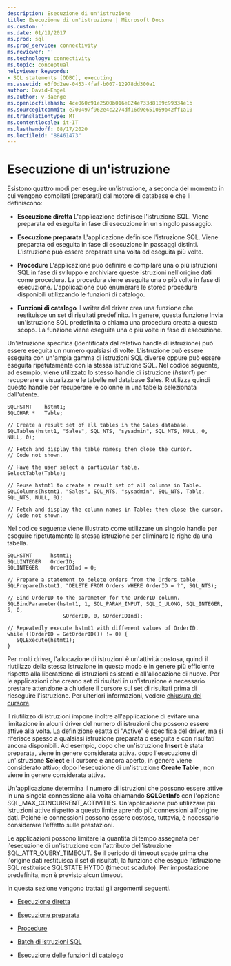 ```yaml
---
description: Esecuzione di un'istruzione
title: Esecuzione di un'istruzione | Microsoft Docs
ms.custom: ''
ms.date: 01/19/2017
ms.prod: sql
ms.prod_service: connectivity
ms.reviewer: ''
ms.technology: connectivity
ms.topic: conceptual
helpviewer_keywords:
- SQL statements [ODBC], executing
ms.assetid: e5f0d2ee-0453-4faf-b007-12978dd300a1
author: David-Engel
ms.author: v-daenge
ms.openlocfilehash: 4ce060c91e2500b016e824e733d8189c99334e1b
ms.sourcegitcommit: e700497f962e4c2274df16d9e651059b42ff1a10
ms.translationtype: MT
ms.contentlocale: it-IT
ms.lasthandoff: 08/17/2020
ms.locfileid: "88461473"
---
```

# <a name="executing-a-statement"></a>Esecuzione di un'istruzione
Esistono quattro modi per eseguire un'istruzione, a seconda del momento in cui vengono compilati (preparati) dal motore di database e che li definiscono:  
  
-   **Esecuzione diretta** L'applicazione definisce l'istruzione SQL. Viene preparata ed eseguita in fase di esecuzione in un singolo passaggio.  
  
-   **Esecuzione preparata** L'applicazione definisce l'istruzione SQL. Viene preparata ed eseguita in fase di esecuzione in passaggi distinti. L'istruzione può essere preparata una volta ed eseguita più volte.  
  
-   **Procedure** L'applicazione può definire e compilare una o più istruzioni SQL in fase di sviluppo e archiviare queste istruzioni nell'origine dati come procedura. La procedura viene eseguita una o più volte in fase di esecuzione. L'applicazione può enumerare le stored procedure disponibili utilizzando le funzioni di catalogo.  
  
-   **Funzioni di catalogo** Il writer del driver crea una funzione che restituisce un set di risultati predefinito. In genere, questa funzione Invia un'istruzione SQL predefinita o chiama una procedura creata a questo scopo. La funzione viene eseguita una o più volte in fase di esecuzione.  
  
 Un'istruzione specifica (identificata dal relativo handle di istruzione) può essere eseguita un numero qualsiasi di volte. L'istruzione può essere eseguita con un'ampia gamma di istruzioni SQL diverse oppure può essere eseguita ripetutamente con la stessa istruzione SQL. Nel codice seguente, ad esempio, viene utilizzato lo stesso handle di istruzione (*hstmt1*) per recuperare e visualizzare le tabelle nel database Sales. Riutilizza quindi questo handle per recuperare le colonne in una tabella selezionata dall'utente.  
  
```  
SQLHSTMT    hstmt1;  
SQLCHAR *   Table;  
  
// Create a result set of all tables in the Sales database.  
SQLTables(hstmt1, "Sales", SQL_NTS, "sysadmin", SQL_NTS, NULL, 0, NULL, 0);  
  
// Fetch and display the table names; then close the cursor.  
// Code not shown.  
  
// Have the user select a particular table.  
SelectTable(Table);  
  
// Reuse hstmt1 to create a result set of all columns in Table.  
SQLColumns(hstmt1, "Sales", SQL_NTS, "sysadmin", SQL_NTS, Table, SQL_NTS, NULL, 0);  
  
// Fetch and display the column names in Table; then close the cursor.  
// Code not shown.  
```  
  
 Nel codice seguente viene illustrato come utilizzare un singolo handle per eseguire ripetutamente la stessa istruzione per eliminare le righe da una tabella.  
  
```  
SQLHSTMT      hstmt1;  
SQLUINTEGER   OrderID;  
SQLINTEGER    OrderIDInd = 0;  
  
// Prepare a statement to delete orders from the Orders table.  
SQLPrepare(hstmt1, "DELETE FROM Orders WHERE OrderID = ?", SQL_NTS);  
  
// Bind OrderID to the parameter for the OrderID column.  
SQLBindParameter(hstmt1, 1, SQL_PARAM_INPUT, SQL_C_ULONG, SQL_INTEGER, 5, 0,  
                  &OrderID, 0, &OrderIDInd);  
  
// Repeatedly execute hstmt1 with different values of OrderID.  
while ((OrderID = GetOrderID()) != 0) {  
   SQLExecute(hstmt1);  
}  
```  
  
 Per molti driver, l'allocazione di istruzioni è un'attività costosa, quindi il riutilizzo della stessa istruzione in questo modo è in genere più efficiente rispetto alla liberazione di istruzioni esistenti e all'allocazione di nuove. Per le applicazioni che creano set di risultati in un'istruzione è necessario prestare attenzione a chiudere il cursore sul set di risultati prima di rieseguire l'istruzione. Per ulteriori informazioni, vedere [chiusura del cursore](../../../odbc/reference/develop-app/closing-the-cursor.md).  
  
 Il riutilizzo di istruzioni impone inoltre all'applicazione di evitare una limitazione in alcuni driver del numero di istruzioni che possono essere attive alla volta. La definizione esatta di "Active" è specifica del driver, ma si riferisce spesso a qualsiasi istruzione preparata o eseguita e con risultati ancora disponibili. Ad esempio, dopo che un'istruzione **Insert** è stata preparata, viene in genere considerata attiva. dopo l'esecuzione di un'istruzione **Select** e il cursore è ancora aperto, in genere viene considerato attivo; dopo l'esecuzione di un'istruzione **Create Table** , non viene in genere considerata attiva.  
  
 Un'applicazione determina il numero di istruzioni che possono essere attive in una singola connessione alla volta chiamando **SQLGetInfo** con l'opzione SQL_MAX_CONCURRENT_ACTIVITIES. Un'applicazione può utilizzare più istruzioni attive rispetto a questo limite aprendo più connessioni all'origine dati. Poiché le connessioni possono essere costose, tuttavia, è necessario considerare l'effetto sulle prestazioni.  
  
 Le applicazioni possono limitare la quantità di tempo assegnata per l'esecuzione di un'istruzione con l'attributo dell'istruzione SQL_ATTR_QUERY_TIMEOUT. Se il periodo di timeout scade prima che l'origine dati restituisca il set di risultati, la funzione che esegue l'istruzione SQL restituisce SQLSTATE HYT00 (timeout scaduto). Per impostazione predefinita, non è previsto alcun timeout.  
  
 In questa sezione vengono trattati gli argomenti seguenti.  
  
-   [Esecuzione diretta](../../../odbc/reference/develop-app/direct-execution-odbc.md)  
  
-   [Esecuzione preparata](../../../odbc/reference/develop-app/prepared-execution-odbc.md)  
  
-   [Procedure](../../../odbc/reference/develop-app/procedures-odbc.md)  
  
-   [Batch di istruzioni SQL](../../../odbc/reference/develop-app/batches-of-sql-statements.md)  
  
-   [Esecuzione delle funzioni di catalogo](../../../odbc/reference/develop-app/executing-catalog-functions.md)
